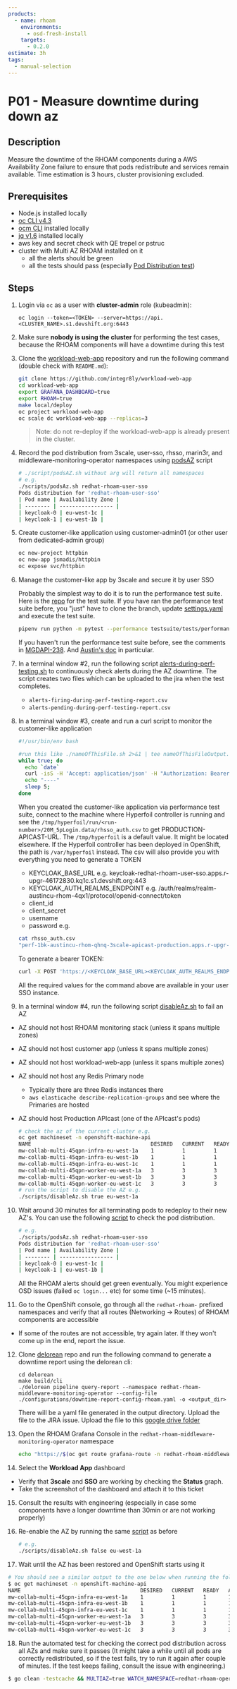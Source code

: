 ```yaml
---
products:
  - name: rhoam
    environments:
      - osd-fresh-install
    targets:
      - 0.2.0
estimate: 3h
tags:
  - manual-selection
---
```


# P01 - Measure downtime during down az

## Description

Measure the downtime of the RHOAM components during a AWS Availability Zone failure to ensure that pods redistribute and services remain available. Time estimation is 3 hours, cluster provisioning excluded.

## Prerequisites

- Node.js installed locally
- [oc CLI v4.3](https://docs.openshift.com/container-platform/3.6/cli_reference/get_started_cli.html#installing-the-cli)
- [ocm CLI](https://github.com/openshift-online/ocm-cli/releases) installed locally
- [jq v1.6](https://github.com/stedolan/jq/releases) installed locally
- aws key and secret check with QE trepel or pstruc
- cluster with Multi AZ RHOAM installed on it
  - all the alerts should be green
  - all the tests should pass (especially [Pod Distribution test](https://github.com/integr8ly/integreatly-operator/blob/master/test/functional/multiaz_pod_distribution.go))

## Steps

1. Login via `oc` as a user with **cluster-admin** role (kubeadmin):

   ```
   oc login --token=<TOKEN> --server=https://api.<CLUSTER_NAME>.s1.devshift.org:6443
   ```

2. Make sure **nobody is using the cluster** for performing the test cases, because the RHOAM components will have a downtime during this test

3. Clone the [workload-web-app](https://github.com/integr8ly/workload-web-app) repository and run the following command (double check with `README.md`):

   ```bash
   git clone https://github.com/integr8ly/workload-web-app
   cd workload-web-app
   export GRAFANA_DASHBOARD=true
   export RHOAM=true
   make local/deploy
   oc project workload-web-app
   oc scale dc workload-web-app --replicas=3 
   ```

   > Note: do not re-deploy if the workload-web-app is already present in the cluster.

4. Record the pod distribution from 3scale, user-sso, rhsso, marin3r, and middleware-monitoring-operator namespaces using [podsAZ](https://github.com/integr8ly/integreatly-operator/blob/master/scripts/podsAz.sh) script

   ```bash
   # ./script/podsAZ.sh without arg will return all namespaces
   # e.g.
   ./scripts/podsAz.sh redhat-rhoam-user-sso
   Pods distribution for 'redhat-rhoam-user-sso'
   | Pod name | Availability Zone |
   | -------- | ----------------- |
   | keycloak-0 | eu-west-1c |
   | keycloak-1 | eu-west-1b |

   ```

5. Create customer-like application using customer-admin01 (or other user from dedicated-admin group)

   ```bash
   oc new-project httpbin
   oc new-app jsmadis/httpbin
   oc expose svc/httpbin
   ```

6. Manage the customer-like app by 3scale and secure it by user SSO

   Probably the simplest way to do it is to run the performance test suite. Here is the [repo](https://gitlab.cee.redhat.com/3scale-qe/3scale-py-testsuite.git) for the test suite. If you have ran the performance test suite before, you "just" have to clone the branch, update [settings.yaml](https://gitlab.cee.redhat.com/3scale-qe/3scale-py-testsuite/-/blob/master/config/settings.yaml) and execute the test suite.

   ```bash
   pipenv run python -m pytest --performance testsuite/tests/performance/rhoam/test_rhoam_rhsso_tokens.py
   ```

   If you haven't run the performance test suite before, see the comments in [MGDAPI-238](https://issues.redhat.com/browse/MGDAPI-238). And [Austin's doc](https://docs.google.com/document/d/1NJBUsieRkBLnN2PMAF5cpaH7uXq9mZCx1JQaT9Ruytk/edit?usp=sharing) in particular.

7. In a terminal window #2, run the following script [alerts-during-perf-testing.sh](https://github.com/integr8ly/integreatly-operator/blob/master/scripts/alerts-during-perf-testing.sh) to continuously check alerts during the AZ downtime. The script creates two files which can be uploaded to the jira when the test completes.
   - `alerts-firing-during-perf-testing-report.csv`
   - `alerts-pending-during-perf-testing-report.csv`

8. In a terminal window #3, create and run a curl script to monitor the customer-like application

   ```bash
   #!/usr/bin/env bash

   #run this like ./nameOfThisFile.sh 2>&1 | tee nameOfThisFileOutput.txt
   while true; do
     echo `date`
     curl -isS -H 'Accept: application/json' -H "Authorization: Bearer <TOKEN>" https://<PRODUCTION-APICAST-URL>/0/nothing/1 | grep HTTP | head -1
     echo "----"
     sleep 5;
   done
   ```

   When you created the customer-like application via performance test suite, connect to the machine where Hyperfoil controller is running and see the `/tmp/hyperfoil/run/<run-number>/20M_5pLogin.data/rhsso_auth.csv` to get PRODUCTION-APICAST-URL. The `/tmp/hyperfoil` is a default value. It might be located elsewhere. If the Hyperfoil controller has been deployed in OpenShift, the path is `/var/hyperfoil` instead.
   The csv will also provide you with everything you need to generate a TOKEN
      - KEYCLOAK_BASE_URL e.g. keycloak-redhat-rhoam-user-sso.apps.r-upgr-46172830.kq1c.s1.devshift.org:443
   - KEYCLOAK_AUTH_REALMS_ENDPOINT e.g. /auth/realms/realm-austincu-rhom-4qx1/protocol/openid-connect/token
   - client_id
   - client_secret
   - username
   - password
   e.g.
   ```bash
   cat rhsso_auth.csv 
   "perf-1bk-austincu-rhom-qhnq-3scale-apicast-production.apps.r-upgr-46172830.kq1c.s1.devshift.org:443","keycloak-redhat-rhoam-user-sso.apps.r-upgr-46172830.kq1c.s1.devshift.org:443","/auth/realms/realm-austincu-rhom-4qx1/protocol/openid-connect/token","grant_type=password&client_id=aaaab871&client_secret=aaaadc472bafb91cac686f1a4950dd2&username=testUser&password=testUser"
   ```

   To generate a bearer TOKEN:

   ```bash
   curl -X POST 'https://<KEYCLOAK_BASE_URL><KEYCLOAK_AUTH_REALMS_ENDPOINT>' -H "Content-Type: application/x-www-form-urlencoded" --data "grant_type=password&client_id=<CLIENT-ID>&client_secret=<CLIENT-SECRET>&username=<USER>&password=<PASSWORD>" | jq -r '.access_token'
   ```

   All the required values for the command above are available in your user SSO instance.

9. In a terminal window #4, run the following script [disableAz.sh](https://github.com/integr8ly/integreatly-operator/blob/master/scripts/disableAz.sh) to fail an AZ

- AZ should not host RHOAM monitoring stack (unless it spans multiple zones)
- AZ should not host customer app (unless it spans multiple zones)
- AZ should not host workload-web-app (unless it spans multiple zones)
- AZ should not host any Redis Primary node
  - Typically there are three Redis instances there
  - `aws elasticache describe-replication-groups` and see where the Primaries are hosted
- AZ should host Production APIcast (one of the APIcast's pods)

  ```bash
  # check the az of the current cluster e.g.
  oc get machineset -n openshift-machine-api
  NAME                                      DESIRED   CURRENT   READY   AVAILABLE   AGE
  mw-collab-multi-45qpn-infra-eu-west-1a    1         1         1       1           70m
  mw-collab-multi-45qpn-infra-eu-west-1b    1         1         1       1           70m
  mw-collab-multi-45qpn-infra-eu-west-1c    1         1         1       1           70m
  mw-collab-multi-45qpn-worker-eu-west-1a   3         3         3       3           94m
  mw-collab-multi-45qpn-worker-eu-west-1b   3         3         3       3           94m
  mw-collab-multi-45qpn-worker-eu-west-1c   3         3         3       3           94m
  # run the script to disable the AZ e.g.
  ./scripts/disableAz.sh true eu-west-1a
  ```

10. Wait around 30 minutes for all terminating pods to redeploy to their new AZ's. You can use the following [script](https://github.com/integr8ly/integreatly-operator/blob/master/scripts/podsAz.sh) to check the pod distribution.

    ```bash
    # e.g.
    ./scripts/podsAz.sh redhat-rhoam-user-sso
    Pods distribution for 'redhat-rhoam-user-sso'
    | Pod name | Availability Zone |
    | -------- | ----------------- |
    | keycloak-0 | eu-west-1c |
    | keycloak-1 | eu-west-1b |
    ```

    All the RHOAM alerts should get green eventually. You might experience OSD issues (failed `oc login...` etc) for some time (~15 minutes).

11. Go to the OpenShift console, go through all the `redhat-rhoam-` prefixed namespaces and verify that all routes (Networking -> Routes) of RHOAM components are accessible

- If some of the routes are not accessible, try again later. If they won't come up in the end, report the issue.

12. Clone [delorean](https://github.com/integr8ly/delorean) repo and run the following command to generate a downtime report using the delorean cli:

    ```
    cd delorean
    make build/cli
    ./delorean pipeline query-report --namespace redhat-rhoam-middleware-monitoring-operator --config-file ./configurations/downtime-report-config-rhoam.yaml -o <output_dir>
    ```

    There will be a yaml file generated in the output directory. Upload the file to the JIRA issue. Upload the file to this [google drive folder](https://drive.google.com/drive/folders/10Gn8fMiZGgW_34kHlC2n1qigdfJytCpx?usp=sharing)

13. Open the RHOAM Grafana Console in the `redhat-rhoam-middleware-monitoring-operator` namespace

    ```bash
    echo "https://$(oc get route grafana-route -n redhat-rhoam-middleware-monitoring-operator -o=jsonpath='{.spec.host}')"
    ```

14. Select the **Workload App** dashboard

- Verify that **3scale** and **SSO** are working by checking the **Status** graph.
- Take the screenshot of the dashboard and attach it to this ticket

15. Consult the results with engineering (especially in case some components have a longer downtime than 30min
    or are not working properly)

16. Re-enable the AZ by running the same [script](https://github.com/integr8ly/integreatly-operator/blob/master/scripts/disableAz.sh)
    as before

    ```bash
    # e.g.
    ./scripts/disableAz.sh false eu-west-1a
    ```

17. Wait until the AZ has been restored and OpenShift starts using it

```bash
# You should see a similar output to the one below when running the following oc command:
$ oc get machineset -n openshift-machine-api
NAME                                      DESIRED   CURRENT   READY   AVAILABLE   AGE
mw-collab-multi-45qpn-infra-eu-west-1a    1         1         1       1           70m
mw-collab-multi-45qpn-infra-eu-west-1b    1         1         1       1           70m
mw-collab-multi-45qpn-infra-eu-west-1c    1         1         1       1           70m
mw-collab-multi-45qpn-worker-eu-west-1a   3         3         3       3           94m
mw-collab-multi-45qpn-worker-eu-west-1b   3         3         3       3           94m
mw-collab-multi-45qpn-worker-eu-west-1c   3         3         3       3           94m
```

18. Run the automated test for checking the correct pod distribution across all AZs and make sure it passes (It might take a while until all pods are correctly redistributed, so if the test fails, try to run it again after couple of minutes. If the test keeps failing, consult the issue with engineering.)

```bash
$ go clean -testcache && MULTIAZ=true WATCH_NAMESPACE=redhat-rhoam-operator go test -v ./test/functional -run="//^F09"
```
